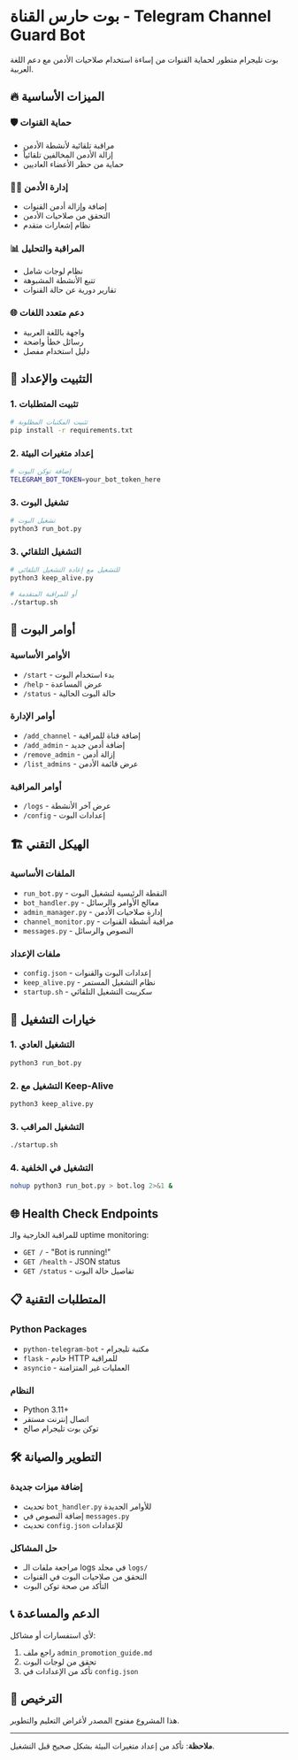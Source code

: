 # بوت حارس القناة - Telegram Channel Guard Bot

بوت تليجرام متطور لحماية القنوات من إساءة استخدام صلاحيات الأدمن مع دعم اللغة العربية.

## 🔥 الميزات الأساسية

### 🛡️ حماية القنوات
- مراقبة تلقائية لأنشطة الأدمن
- إزالة الأدمن المخالفين تلقائياً
- حماية من حظر الأعضاء العاديين

### 👨‍💼 إدارة الأدمن
- إضافة وإزالة أدمن القنوات
- التحقق من صلاحيات الأدمن
- نظام إشعارات متقدم

### 📊 المراقبة والتحليل
- نظام لوجات شامل
- تتبع الأنشطة المشبوهة
- تقارير دورية عن حالة القنوات

### 🌐 دعم متعدد اللغات
- واجهة باللغة العربية
- رسائل خطأ واضحة
- دليل استخدام مفصل

## 🚀 التثبيت والإعداد

### 1. تثبيت المتطلبات

```bash
# تثبيت المكتبات المطلوبة
pip install -r requirements.txt
```

### 2. إعداد متغيرات البيئة

```bash
# إضافة توكن البوت
TELEGRAM_BOT_TOKEN=your_bot_token_here
```

### 3. تشغيل البوت

```bash
# تشغيل البوت
python3 run_bot.py
```

### 3. التشغيل التلقائي

```bash
# للتشغيل مع إعادة التشغيل التلقائي
python3 keep_alive.py

# أو للمراقبة المتقدمة
./startup.sh
```

## 📱 أوامر البوت

### الأوامر الأساسية
- `/start` - بدء استخدام البوت
- `/help` - عرض المساعدة
- `/status` - حالة البوت الحالية

### أوامر الإدارة
- `/add_channel` - إضافة قناة للمراقبة
- `/add_admin` - إضافة أدمن جديد
- `/remove_admin` - إزالة أدمن
- `/list_admins` - عرض قائمة الأدمن

### أوامر المراقبة
- `/logs` - عرض آخر الأنشطة
- `/config` - إعدادات البوت

## 🏗️ الهيكل التقني

### الملفات الأساسية
- `run_bot.py` - النقطة الرئيسية لتشغيل البوت
- `bot_handler.py` - معالج الأوامر والرسائل
- `admin_manager.py` - إدارة صلاحيات الأدمن
- `channel_monitor.py` - مراقبة أنشطة القنوات
- `messages.py` - النصوص والرسائل

### ملفات الإعداد
- `config.json` - إعدادات البوت والقنوات
- `keep_alive.py` - نظام التشغيل المستمر
- `startup.sh` - سكريبت التشغيل التلقائي

## 🔧 خيارات التشغيل

### 1. التشغيل العادي
```bash
python3 run_bot.py
```

### 2. التشغيل مع Keep-Alive
```bash
python3 keep_alive.py
```

### 3. التشغيل المراقب
```bash
./startup.sh
```

### 4. التشغيل في الخلفية
```bash
nohup python3 run_bot.py > bot.log 2>&1 &
```

## 🌐 Health Check Endpoints

للمراقبة الخارجية والـ uptime monitoring:

- `GET /` - "Bot is running!"
- `GET /health` - JSON status
- `GET /status` - تفاصيل حالة البوت

## 📋 المتطلبات التقنية

### Python Packages
- `python-telegram-bot` - مكتبة تليجرام
- `flask` - خادم HTTP للمراقبة
- `asyncio` - العمليات غير المتزامنة

### النظام
- Python 3.11+
- اتصال إنترنت مستقر
- توكن بوت تليجرام صالح

## 🛠️ التطوير والصيانة

### إضافة ميزات جديدة
- تحديث `bot_handler.py` للأوامر الجديدة
- إضافة النصوص في `messages.py`
- تحديث `config.json` للإعدادات

### حل المشاكل
- مراجعة ملفات الـ logs في مجلد `logs/`
- التحقق من صلاحيات البوت في القنوات
- التأكد من صحة توكن البوت

## 📞 الدعم والمساعدة

لأي استفسارات أو مشاكل:
1. راجع ملف `admin_promotion_guide.md`
2. تحقق من لوجات البوت
3. تأكد من الإعدادات في `config.json`

## 📄 الترخيص

هذا المشروع مفتوح المصدر لأغراض التعليم والتطوير.

---

**ملاحظة**: تأكد من إعداد متغيرات البيئة بشكل صحيح قبل التشغيل.
